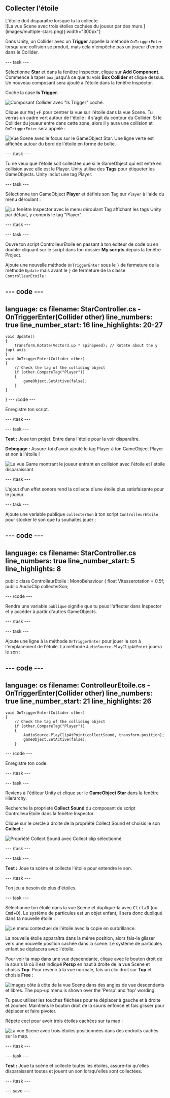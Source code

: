 ## Collecter l'étoile

<div style="display: flex; flex-wrap: wrap">
<div style="flex-basis: 200px; flex-grow: 1; margin-right: 15px;">
L'étoile doit disparaître lorsque tu la collecte. 
</div>
<div>
![La vue Scene avec trois étoiles cachées du joueur par des murs.](images/multiple-stars.png){:width="300px"}
</div>
</div>

Dans Unity, un Collider avec un **Trigger** appelle la méthode `OnTriggerEnter` lorsqu'une collision se produit, mais cela n'empêche pas un joueur d'entrer dans le Collider.

--- task ---

Sélectionne **Star** et dans la fenêtre Inspector, clique sur **Add Component**. Commence à taper `box` jusqu'à ce que tu vois **Box Collider** et clique dessus. Un nouveau composant sera ajouté à l'étoile dans la fenêtre Inspector.

Coche la case **Is Trigger**.

![Composant Collider avec "Is Trigger" coché.](images/collider-trigger.png)

Clique sur <kbd>Maj</kbd>+<kbd>F</kbd> pour centrer la vue sur l'étoile dans la vue Scene. Tu verras un cadre vert autour de l'étoile : il s'agit du contour du Collider. Si le Collider du joueur entre dans cette zone, alors il y aura une collision et `OnTriggerEnter` sera appelé :

![Vue Scene avec le focus sur le GameObject Star. Une ligne verte est affichée autour du bord de l'étoile en forme de boîte.](images/collider-star.png)

--- /task ---

Tu ne veux que l'étoile soit collectée que si le GameObject qui est entré en collision avec elle est le Player. Unity utilise des **Tags** pour étiqueter les GameObjects. Unity inclut une tag Player.

--- task ---

Sélectionne ton GameObject **Player** et définis son Tag sur `Player` à l'aide du menu déroulant :

![La fenêtre Inspector avec le menu déroulant Tag affichant les tags Unity par défaut, y compris le tag "Player".](images/tag-menu.png)

--- /task ---

--- task ---

Ouvre ton script ControlleurEtoile en passant à ton éditeur de code ou en double-cliquant sur le script dans ton dossier **My scripts** depuis la fenêtre Project.

Ajoute une nouvelle méthode `OnTriggerEnter` sous le `}` de fermeture de la méthode `Update` mais avant le `}` de fermeture de la classe `ControlleurEtoile` :

--- code ---
---
language: cs filename: StarController.cs - OnTriggerEnter(Collider other) line_numbers: true line_number_start: 16
line_highlights: 20-27
---

    void Update()
    {
        transform.Rotate(Vector3.up * spinSpeed); // Rotate about the y (up) axis
    }
    void OnTriggerEnter(Collider other)
    {
        // Check the tag of the colliding object
        if (other.CompareTag("Player"))
        {
            gameObject.SetActive(false);
        }
    }
} --- /code ---

Enregistre ton script.

--- /task ---

--- task ---

**Test :** Joue ton projet. Entre dans l'étoile pour la voir disparaître.

**Debogage :** Assure-toi d'avoir ajouté le tag Player à ton GameObject Player et non à l'étoile !

![La vue Game montrant le joueur entrant en collision avec l'étoile et l'étoile disparaissant.](images/collect-star.gif)

--- /task ---

L'ajout d'un effet sonore rend la collecte d'une étoile plus satisfaisante pour le joueur.

--- task ---

Ajoute une variable publique `collecterSon` à ton script `ControlleurEtoile` pour stocker le son que tu souhaites jouer :

--- code ---
---
language: cs filename: StarController.cs line_numbers: true line_number_start: 5
line_highlights: 8
---
public class ControlleurEtoile : MonoBehaviour
{ float Vitesserotation = 0.5f; public AudioClip collecterSon;

--- /code ---

Rendre une variable `publique` signifie que tu peux l'affecter dans Inspector et y accéder à partir d'autres GameObjects.

--- /task ---

--- task ---

Ajoute une ligne à la méthode `OnTriggerEnter` pour jouer le son à l'emplacement de l'étoile. La méthode `AudioSource.PlayClipAtPoint` jouera le son :

--- code ---
---
language: cs filename: ControlleurEtoile.cs - OnTriggerEnter(Collider other) line_numbers: true line_number_start: 21
line_highlights: 26
---

    void OnTriggerEnter(Collider other)
    {
        // Check the tag of the colliding object
        if (other.CompareTag("Player"))
        {
            AudioSource.PlayClipAtPoint(collectSound, transform.position);
            gameObject.SetActive(false);
        }
--- /code ---

Enregistre ton code.

--- /task ---

--- task ---

Reviens à l'éditeur Unity et clique sur le **GameObject Star** dans la fenêtre Hierarchy.

Recherche la propriété **Collect Sound** du composant de script ControlleurEtoile dans la fenêtre Inspector.

Clique sur le cercle à droite de la propriété Collect Sound et choisis le son **Collect** :

![Propriété Collect Sound avec Collect clip sélectionné.](images/collect-sound-property.png)

--- /task ---

--- task ---

**Test :** Joue ta scène et collecte l'étoile pour entendre le son.

--- /task ---

Ton jeu a besoin de plus d'étoiles.

--- task ---

Sélectionne ton étoile dans la vue Scene et duplique-la avec <kbd>Ctrl</kbd>+<kbd>D</kbd> (ou <kbd>Cmd</kbd>+<kbd>D</kbd>). Le système de particules est un objet enfant, il sera donc dupliqué dans ta nouvelle étoile :

![Le menu contextuel de l'étoile avec la copie en surbrillance.](images/duplicate-star.png)

La nouvelle étoile apparaîtra dans la même position, alors fais-la glisser vers une nouvelle position cachée dans la scène. Le système de particules enfant se déplacera avec l'étoile.

Pour voir ta map dans une vue descendante, clique avec le bouton droit de la souris là où il est indiqué **Persp** en haut à droite de la vue Scene et choisis **Top**. Pour revenir à la vue normale, fais un clic droit sur **Top** et choisis **Free** :

![Images côte à côte de la vue Scene dans des angles de vue descendants et libres. The pop-up menu is shown over the 'Persp' and 'top' wording.](images/different-views.png)

Tu peux utiliser les touches fléchées pour te déplacer à gauche et à droite et zoomer. Maintiens le bouton droit de la souris enfoncé et fais glisser pour déplacer et faire pivoter.

Répéte ceci pour avoir trois étoiles cachées sur ta map :

![La vue Scene avec trois étoiles positionnées dans des endroits cachés sur la map.](images/3-stars-added.png)

--- /task ---

--- task ---

**Test :** Joue ta scène et collecte toutes les étoiles, assure-toi qu'elles disparaissent toutes et jouent un son lorsqu'elles sont collectées.

--- /task ---

--- save ---
